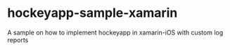 hockeyapp-sample-xamarin
========================

A sample on how to implement hockeyapp in xamarin-iOS with custom log reports
